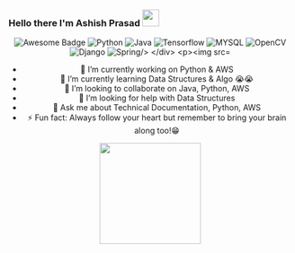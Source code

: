 ### Hello there I'm Ashish Prasad <img src="https://raw.githubusercontent.com/MartinHeinz/MartinHeinz/master/wave.gif" width="30px">
<div align="center">
<img src="https://cdn.rawgit.com/sindresorhus/awesome/d7305f38d29fed78fa85652e3a63e154dd8e8829/media/badge.svg" alt="Awesome Badge"/>
<img src="https://img.shields.io/badge/Python-3776AB?style=for-the-badge&logo=python&logoColor=white" alt = "Python" />
<img src ="https://img.shields.io/badge/Java-ED8B00?style=for-the-badge&logo=java&logoColor=white" alt="Java"/>
<img src ="https://img.shields.io/badge/TensorFlow-FF6F00?style=for-the-badge&logo=TensorFlow&logoColor=white" alt ="Tensorflow"/>
<img src ="https://img.shields.io/badge/MySQL-00000F?style=for-the-badge&logo=mysql&logoColor=white" alt = "MYSQL"/>
<img src = "https://img.shields.io/badge/OpenCV-27338e?style=for-the-badge&logo=OpenCV&logoColor=white" alt = "OpenCV" />
<img src = "https://img.shields.io/badge/Django-092E20?style=for-the-badge&logo=django&logoColor=green" alt = "Django"/>
<img src = "![Spring](https://img.shields.io/badge/spring-%236DB33F.svg?style=for-the-badge&logo=spring&logoColor=white)" alt = "Spring/>

</div>

![visitors](https://visitor-badge.glitch.me/badge?page_id=ashish086)

- 🔭 I’m currently working on Python & AWS 
- 🌱 I’m currently learning Data Structures & Algo 😭😭
- 👯 I’m looking to collaborate on Java, Python, AWS
- 🤔 I’m looking for help with Data Structures 
- 💬 Ask me about Technical Documentation, Python, AWS
- ⚡ Fun fact: Always follow your heart but remember to bring your brain along too!😁


<img height="180em" src="https://github-readme-stats.vercel.app/api?username=ashish086&show_icons=true&hide_border=true&&count_private=true&include_all_commits=true" />
